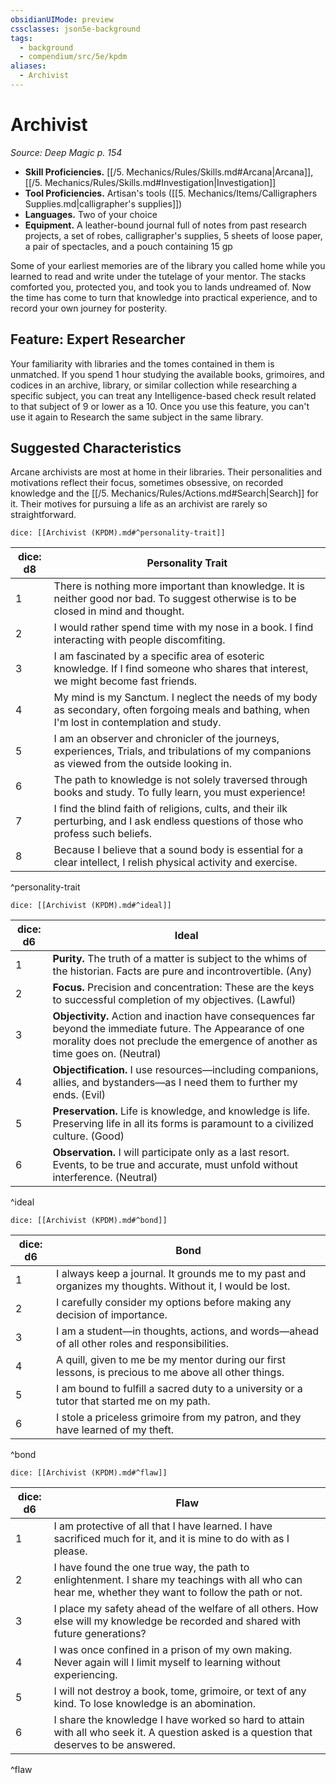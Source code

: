 ```yaml
---
obsidianUIMode: preview
cssclasses: json5e-background
tags:
  - background
  - compendium/src/5e/kpdm
aliases:
  - Archivist
---
```

# Archivist
*Source: Deep Magic p. 154*  

- **Skill Proficiencies.** [[/5. Mechanics/Rules/Skills.md#Arcana\|Arcana]], [[/5. Mechanics/Rules/Skills.md#Investigation\|Investigation]]  
- **Tool Proficiencies.** Artisan's tools ([[5. Mechanics/Items/Calligraphers Supplies.md\|calligrapher's supplies]])  
- **Languages.** Two of your choice  
- **Equipment.** A leather-bound journal full of notes from past research projects, a set of robes, calligrapher's supplies, 5 sheets of loose paper, a pair of spectacles, and a pouch containing 15 gp  

Some of your earliest memories are of the library you called home while you learned to read and write under the tutelage of your mentor. The stacks comforted you, protected you, and took you to lands undreamed of. Now the time has come to turn that knowledge into practical experience, and to record your own journey for posterity.

## Feature: Expert Researcher

Your familiarity with libraries and the tomes contained in them is unmatched. If you spend 1 hour studying the available books, grimoires, and codices in an archive, library, or similar collection while researching a specific subject, you can treat any Intelligence-based check result related to that subject of 9 or lower as a 10. Once you use this feature, you can't use it again to Research the same subject in the same library.

## Suggested Characteristics

Arcane archivists are most at home in their libraries. Their personalities and motivations reflect their focus, sometimes obsessive, on recorded knowledge and the [[/5. Mechanics/Rules/Actions.md#Search\|Search]] for it. Their motives for pursuing a life as an archivist are rarely so straightforward.

`dice: [[Archivist (KPDM).md#^personality-trait]]`

| dice: d8 | Personality Trait |
|----------|-------------------|
| 1 | There is nothing more important than knowledge. It is neither good nor bad. To suggest otherwise is to be closed in mind and thought. |
| 2 | I would rather spend time with my nose in a book. I find interacting with people discomfiting. |
| 3 | I am fascinated by a specific area of esoteric knowledge. If I find someone who shares that interest, we might become fast friends. |
| 4 | My mind is my Sanctum. I neglect the needs of my body as secondary, often forgoing meals and bathing, when I'm lost in contemplation and study. |
| 5 | I am an observer and chronicler of the journeys, experiences, Trials, and tribulations of my companions as viewed from the outside looking in. |
| 6 | The path to knowledge is not solely traversed through books and study. To fully learn, you must experience! |
| 7 | I find the blind faith of religions, cults, and their ilk perturbing, and I ask endless questions of those who profess such beliefs. |
| 8 | Because I believe that a sound body is essential for a clear intellect, I relish physical activity and exercise. |
^personality-trait

`dice: [[Archivist (KPDM).md#^ideal]]`

| dice: d6 | Ideal |
|----------|-------|
| 1 | **Purity.** The truth of a matter is subject to the whims of the historian. Facts are pure and incontrovertible. (Any) |
| 2 | **Focus.** Precision and concentration: These are the keys to successful completion of my objectives. (Lawful) |
| 3 | **Objectivity.** Action and inaction have consequences far beyond the immediate future. The Appearance of one morality does not preclude the emergence of another as time goes on. (Neutral) |
| 4 | **Objectification.** I use resources—including companions, allies, and bystanders—as I need them to further my ends. (Evil) |
| 5 | **Preservation.** Life is knowledge, and knowledge is life. Preserving life in all its forms is paramount to a civilized culture. (Good) |
| 6 | **Observation.** I will participate only as a last resort. Events, to be true and accurate, must unfold without interference. (Neutral) |
^ideal

`dice: [[Archivist (KPDM).md#^bond]]`

| dice: d6 | Bond |
|----------|------|
| 1 | I always keep a journal. It grounds me to my past and organizes my thoughts. Without it, I would be lost. |
| 2 | I carefully consider my options before making any decision of importance. |
| 3 | I am a student—in thoughts, actions, and words—ahead of all other roles and responsibilities. |
| 4 | A quill, given to me be my mentor during our first lessons, is precious to me above all other things. |
| 5 | I am bound to fulfill a sacred duty to a university or a tutor that started me on my path. |
| 6 | I stole a priceless grimoire from my patron, and they have learned of my theft. |
^bond

`dice: [[Archivist (KPDM).md#^flaw]]`

| dice: d6 | Flaw |
|----------|------|
| 1 | I am protective of all that I have learned. I have sacrificed much for it, and it is mine to do with as I please. |
| 2 | I have found the one true way, the path to enlightenment. I share my teachings with all who can hear me, whether they want to follow the path or not. |
| 3 | I place my safety ahead of the welfare of all others. How else will my knowledge be recorded and shared with future generations? |
| 4 | I was once confined in a prison of my own making. Never again will I limit myself to learning without experiencing. |
| 5 | I will not destroy a book, tome, grimoire, or text of any kind. To lose knowledge is an abomination. |
| 6 | I share the knowledge I have worked so hard to attain with all who seek it. A question asked is a question that deserves to be answered. |
^flaw

